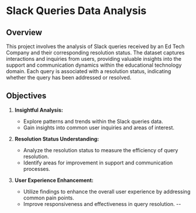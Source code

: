 # Slack Queries Data Analysis

## Overview

This project involves the analysis of Slack queries received by an Ed Tech Company and their corresponding resolution status. 
The dataset captures interactions and inquiries from users, providing valuable insights into the support and communication dynamics within the educational technology domain.
Each query is associated with a resolution status, indicating whether the query has been addressed or resolved.

## Objectives

1. **Insightful Analysis:**
   - Explore patterns and trends within the Slack queries data.
   - Gain insights into common user inquiries and areas of interest.

2. **Resolution Status Understanding:**
   - Analyze the resolution status to measure the efficiency of query resolution.
   - Identify areas for improvement in support and communication processes.

3. **User Experience Enhancement:**
   - Utilize findings to enhance the overall user experience by addressing common pain points.
   - Improve responsiveness and effectiveness in query resolution.
   --
